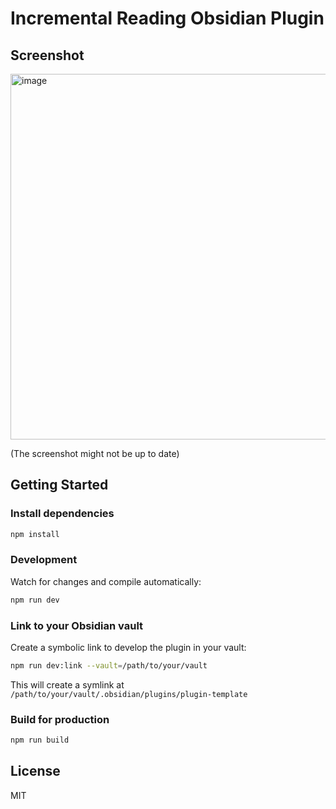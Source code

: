 # Incremental Reading Obsidian Plugin

## Screenshot

<img width="1121" height="585" alt="image" src="https://github.com/user-attachments/assets/ffba8260-ccdf-43be-89c5-95b0b75c9706" />

(The screenshot might not be up to date)

## Getting Started

### Install dependencies

```sh
npm install
```

### Development

Watch for changes and compile automatically:

```sh
npm run dev
```

### Link to your Obsidian vault

Create a symbolic link to develop the plugin in your vault:

```sh
npm run dev:link --vault=/path/to/your/vault
```

This will create a symlink at `/path/to/your/vault/.obsidian/plugins/plugin-template`

### Build for production

```sh
npm run build
```

## License

MIT
